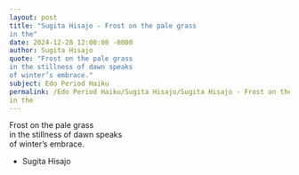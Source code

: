 ```yaml
---
layout: post
title: "Sugita Hisajo - Frost on the pale grass  
in the"
date: 2024-12-28 12:00:00 -0000
author: Sugita Hisajo
quote: "Frost on the pale grass  
in the stillness of dawn speaks  
of winter’s embrace."
subject: Edo Period Haiku
permalink: /Edo Period Haiku/Sugita Hisajo/Sugita Hisajo - Frost on the pale grass  
in the
---
```


Frost on the pale grass  
in the stillness of dawn speaks  
of winter’s embrace.

- Sugita Hisajo
